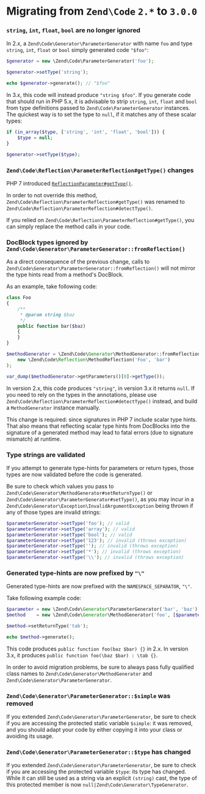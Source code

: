 # Migrating from `Zend\Code` `2.*` to `3.0.0`

### `string`, `int`, `float`, `bool` are no longer ignored

In 2.x, a `Zend\Code\Generator\ParameterGenerator` with name `foo` and type 
`string`, `int`, `float` or `bool` simply generated code `"$foo"`:

```php
$generator = new \Zend\Code\ParameterGenerator('foo');

$generator->setType('string');

echo $generator->generate(); // "$foo"
```

In 3.x, this code will instead produce `"string $foo"`.
If you generate code that should run in PHP 5.x, it is advisable to strip
`string`, `int`, `float` and `bool` from type definitions passed to
`Zend\Code\ParameterGenerator` instances. The quickest way is to set the 
type to `null`, if it matches any of these scalar types:

```php
if (in_array($type, ['string', 'int', 'float', 'bool'])) {
    $type = null;
}

$generator->setType($type);
```

### `Zend\Code\Reflection\ParameterReflection#getType()` changes

PHP 7 introduced [`ReflectionParameter#getType()`](http://php.net/manual/en/reflectionparameter.gettype.php).

In order to not override this method, `Zend\Code\Reflection\ParameterReflection#getType()`
was renamed to `Zend\Code\Reflection\ParameterReflection#detectType()`.

If you relied on `Zend\Code\Reflection\ParameterReflection#getType()`, you can
simply replace the method calls in your code.
 
### DocBlock types ignored by `Zend\Code\Generator\ParameterGenerator::fromReflection()`

As a direct consequence of the previous change, calls to 
`Zend\Code\Generator\ParameterGenerator::fromReflection()` will not mirror the
type hints read from a method's DocBlock.

As an example, take following code:

```php
class Foo
{
    /**
     * @param string $baz
     */
    public function bar($baz)
    {
    }
}

$methodGenerator = \Zend\Code\Generator\MethodGenerator::fromReflection(
    new \Zend\Code\Reflection\MethodReflection('Foo', 'bar')
);

var_dump($methodGenerator->getParameters()[0]->getType());
```

In version 2.x, this code produces `"string"`, in version 3.x it returns `null`. If you 
need to rely on the types in the annotations, please use
`Zend\Code\Reflection\ParameterReflection#detectType()` instead, and build a
`MethodGenerator` instance manually.

This change is required: since signatures in PHP 7 include scalar type hints.
That also means that reflecting scalar type hints from DocBlocks into the
signature of a generated method may lead to fatal errors (due to signature
mismatch) at runtime.

### Type strings are validated

If you attempt to generate type-hints for parameters or return types, those types are
now validated before the code is generated.

Be sure to check which values you pass to `Zend\Code\Generator\MethodGenerator#setReturnType()`
or `Zend\Code\Generator\ParameterGenerator#setType()`, as you may incur in a
`Zend\Code\Generator\Exception\InvalidArgumentException` being thrown if any
of those types are invalid strings:

```php
$parameterGenerator->setType('foo'); // valid
$parameterGenerator->setType('array'); // valid
$parameterGenerator->setType('bool'); // valid
$parameterGenerator->setType('123'); // invalid (throws exception)
$parameterGenerator->setType(''); // invalid (throws exception)
$parameterGenerator->setType('*'); // invalid (throws exception)
$parameterGenerator->setType('\\'); // invalid (throws exception)
```


### Generated type-hints are now prefixed by `"\"`

Generated type-hints are now prefixed with the `NAMESPACE_SEPARATOR`,
`"\"`.

Take following example code:

```php
$parameter = new \Zend\Code\Generator\ParameterGenerator('bar', 'baz');
$method    = new \Zend\Code\Generator\MethodGenerator('foo', [$parameter]);

$method->setReturnType('tab');

echo $method->generate();
```

This code produces `public function foo(baz $bar) {}` in 2.x.
In version 3.x, it produces `public function foo(\baz $bar) : \tab {}`.

In order to avoid migration problems, be sure to always pass fully qualified class
names to `Zend\Code\Generator\MethodGenerator` and `Zend\Code\Generator\ParameterGenerator`.


### `Zend\Code\Generator\ParameterGenerator::$simple` was removed

If you extended `Zend\Code\Generator\ParameterGenerator`, be sure to check if you
are accessing the protected static variable `$simple`: it was removed, and you should
adapt your code by either copying it into your class or avoiding its usage.

### `Zend\Code\Generator\ParameterGenerator::$type` has changed

If you extended `Zend\Code\Generator\ParameterGenerator`, be sure to check if you
are accessing the protected variable `$type`: its type has changed.
While it can still be used as a string via an explicit `(string)` cast, the type of
this protected member is now `null|Zend\Code\Generator\TypeGenerator`.
